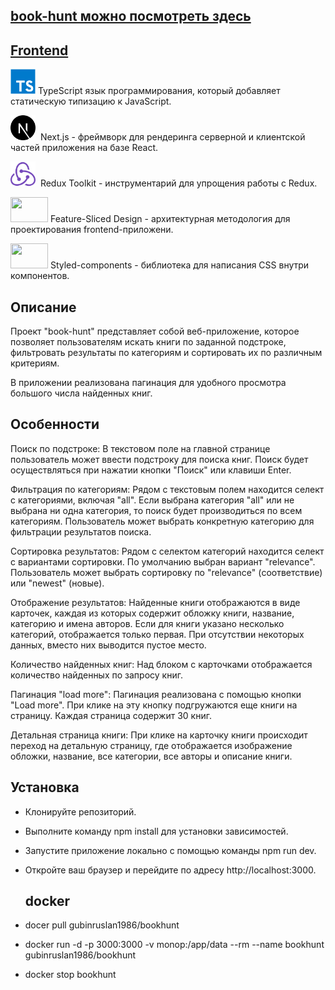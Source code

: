 ## [book-hunt можно посмотреть здесь](https://book-hunt.vercel.app/)

## [Frontend](src)
 
 <img src="https://github.com/devicons/devicon/blob/master/icons/typescript/typescript-original.svg" title="Java" alt="Java" width="40" height="40"/>&nbsp;TypeScript  язык программирования, который добавляет статическую типизацию к JavaScript.

 <img src="https://github.com/devicons/devicon/blob/master/icons/nextjs/nextjs-original.svg" title="React" alt="React" width="40" height="40"/>&nbsp;   Next.js - фреймворк для рендеринга серверной и клиентской частей приложения на базе React.

<img src="https://github.com/devicons/devicon/blob/master/icons/redux/redux-original.svg" title="React" alt="React" width="40" height="40"/>&nbsp;  Redux Toolkit - инструментарий для упрощения работы с Redux.

<img src="https://res.cloudinary.com/ds289tkqj/image/upload/v1686751831/git-hub-img/visual_schema_ndg3zi.jpg" width="60" height="40">   Feature-Sliced Design - архитектурная методология для проектирования frontend-приложени.

<img src="https://res.cloudinary.com/ds289tkqj/image/upload/v1686752467/git-hub-img/1jwk9rkgalxe89uftrha_xqaajc.webp" width="60" height="40"> Styled-components - библиотека для написания CSS внутри компонентов.

## Описание

Проект "book-hunt" представляет собой веб-приложение, которое позволяет пользователям искать книги по заданной подстроке, фильтровать результаты по категориям и сортировать их по различным критериям. 

В приложении реализована пагинация для удобного просмотра большого числа найденных книг.
     
## Особенности

Поиск по подстроке: В текстовом поле на главной странице пользователь может ввести подстроку для поиска книг. Поиск будет осуществляться при нажатии кнопки "Поиск" или клавиши Enter.

Фильтрация по категориям: Рядом с текстовым полем находится селект с категориями, включая "all". Если выбрана категория "all" или не выбрана ни одна категория, то поиск будет производиться по всем категориям. Пользователь может выбрать конкретную категорию для фильтрации результатов поиска.

Сортировка результатов: Рядом с селектом категорий находится селект с вариантами сортировки. По умолчанию выбран вариант "relevance". Пользователь может выбрать сортировку по "relevance" (соответствие) или "newest" (новые).

Отображение результатов: Найденные книги отображаются в виде карточек, каждая из которых содержит обложку книги, название, категорию и имена авторов. Если для книги указано несколько категорий, отображается только первая. При отсутствии некоторых данных, вместо них выводится пустое место.

Количество найденных книг: Над блоком с карточками отображается количество найденных по запросу книг.

Пагинация "load more": Пагинация реализована с помощью кнопки "Load more". При клике на эту кнопку подгружаются еще книги на страницу. Каждая страница содержит 30 книг.

Детальная страница книги: При клике на карточку книги происходит переход на детальную страницу, где отображается изображение обложки, название, все категории, все авторы и описание книги.


## Установка

- Клонируйте репозиторий.

- Выполните команду npm install для установки зависимостей.

- Запустите приложение локально с помощью команды npm run dev.

- Откройте ваш браузер и перейдите по адресу http://localhost:3000.
   
     
  ## docker 

- docer pull gubinruslan1986/bookhunt

- docker run -d -p 3000:3000 -v monop:/app/data --rm --name bookhunt gubinruslan1986/bookhunt

- docker stop bookhunt

